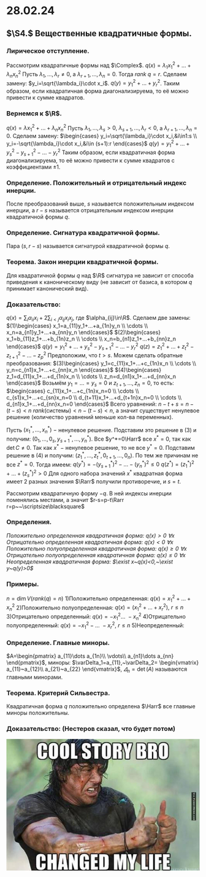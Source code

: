 # 28.02.24

## $\S4.$ Вещественные квадратичные формы.

### Лирическое отступление.
Рассмотрим квадратичные формы над $\Complex$.
$q(x)=\lambda_1x_1^2+...+\lambda_nx_n^2$
Пусть $\lambda_1,...,\lambda_r\ne0$, а $\lambda_{r+1},...,\lambda_n=0$. Тогда $rank ~q=r$.
Сделаем замену: $y_i=\sqrt{\lambda_i}\cdot x_i$.
$q(y)=y_1^2+...+y_r^2$.
Таким образом, если квадратичная форма диагонализируема, то её можно привести к сумме квадратов.

### Вернемся к $\R$.
$q(x)=\lambda x_1^2+...+\lambda_n x_n^2$
Пусть $\lambda_1,...,\lambda_s>0,~\lambda_{s+1},...,\lambda_r<0,$ а $\lambda_{r+1},...,\lambda_n=0$.
Сделаем замену:
$\begin{cases}
y_i=\sqrt{\lambda_i}\cdot x_i,&i\in1:s
\\
y_i=-\sqrt{\lambda_i}\cdot x_i,&i\in (s+1):r
\end{cases}$
$q(y)=y_1^2+...+y_s^2-y_{s+1}^2-...-y_r^2$
Таким образом, если квадратичная форма диагонализируема, то её можно привести к сумме квадратов с коэффициентами $\pm1$.

### Определение. Положительный и отрицательный индекс инерции.
После преобразований выше, $s$ называется положительным индексом инерции, а $r-s$ называется отрицательным индексом инерции квадратичной формы $q$.

### Определение. Сигнатура квадратичной формы.
Пара $(s,r-s)$ называется сигнатурой квадратичной формы $q.$

### Теорема. Закон инерции квадратичной формы.
Для квадратичной формы $q$ над $\R$ сигнатура не зависит от способа приведения к каноническому виду (не зависит от базиса, в котором $q$ принимает канонический вид).

### Доказательство:
$q(x)=\displaystyle\sum_i \alpha_{ii}x_i+2\sum_{i<j}\alpha_{ij}x_ix_j$, где $\alpha_{ij}\in\R$.
Сделаем две замены:
$(1)\begin{cases}
x_1=a_{11}y_1+...+a_{1n}y_n
\\
\cdots
\\
x_n=a_{n1}y_1+...+a_{nn}y_n
\end{cases}$
$(2)\begin{cases}
x_1=b_{11}z_1+...+b_{1n}z_n
\\
\cdots
\\
x_n=b_{n1}z_1+...+b_{nn}z_n
\end{cases}$
$q(y)=y_1^2+...+y_s^2-y_{s+1}^2-...-y_r^2$
$q(z)=z_1^2+...+z_t^2-z_{t+1}^2-...-z_p^2$
Предположим, что $t>s$.
Можем сделать обратные преобразования:
$(3)\begin{cases}
y_1=c_{11}x_1+...+c_{1n}x_n
\\
\cdots
\\
y_n=c_{n1}x_1+...+c_{nn}x_n
\end{cases}$
$(4)\begin{cases}
z_1=d_{11}x_1+...+d_{1n}x_n
\\
\cdots
\\
z_n=d_{n1}x_1+...+d_{nn}x_n
\end{cases}$
Возьмём $y_1=...=y_s=0$ и $z_{t+1},...,z_n=0$, то есть:
$\begin{cases}
c_{11}x_1+...+c_{1n}x_n=0
\\
\cdots
\\
c_{s1}x_1+...+c_{sn}x_n=0
\\
d_{t+11}x_1+...+d_{t+1n}x_n=0
\\
\cdots
\\
d_{n1}x_1+...+d_{nn}x_n=0
\end{cases}$
Всего уравнений: $n-t+s=n-(t-s)<n$
$rank($системы$)<n-(t-s)<n$, а значит существует ненулевое решение (количество уравнений меньше кол-ва переменных).

Пусть $(x_1^*,...,x_n^*)~-~$ненулевое решение.
Подставим это решение в $(3)$ и получим: $(0_1,...,0_s,y_{s+1}^*,...,y_n^*)$.
Все $y^*=0\Harr$  все $x^*=0,$ так как $\det C\ne0$.
Так как $x^*~-~$ненулевое решение, то не все $y^*=0$.
Подставим решение в $(4)$ и получим: $(z_1^*,...,z_t^*,0_{t+1},...,0_n)$.
По тем же причинам не все $z^*=0$.
Тогда имеем:
$q(y^*)=-(y_{s+1}^*)^2-...-(y_n^*)^2\le0$
$q(z^*)=(z_1^*)^2+...+(z_s^*)^2>0$
Для одного набора значений $x^*$ квадратная форма имеет $2$ разных значения $\Rarr$ получили противоречие, и $s=t$.

Рассмотрим квадратичную форму $-q$. В ней индексы инерции поменялись местами, а значит $r-s=p-t\Rarr r=p~~\scriptsize\blacksquare$

### Определения. 
*Положительно определенная квадратичная форма: $q(x)>0~\forall x$
Отрицательно определенная квадратичная форма: $q(x)<0~\forall x$
Положительно полуопределенная квадратичная форма: $q(x)\geq0~\forall x$
Отрицательно полуопределенная квадратичная форма: $q(x)\leq0~\forall x$
Неопределенная квадратичная форма: $\exist x~q(x)<0,~\exist y~q(y)>0$*

### Примеры.
$n=\dim V(rank(q)=n)$
$1)$Положительно определенная: $q(x)=x_1^2+\dots+x^2_n$
$2)$Положительно полуопределенная: $q(x)=(x_1^2+\dots+x_r^2),~r\leq n$
$3)$Отрицательно определенный: $q(x)=-x_1^2\dots~-x_n^2$
$4)$Отрицательно полуопределенный: $q(x)=-x_1^2-\dots~-x_r^2,~r\leq n$
$5)$Неопределенный:

### Определение. Главные миноры.
$A=\begin{pmatrix}
a_{11}\dots a_{1n}\\
\vdots\\
a_{n1}\dots a_{nn}
\end{pmatrix}$, миноры: $\varDelta_1=a_{11},~\varDelta_2=
\begin{vmatrix}
a_{11}~a_{12}\\
a_{21}~a_{22}
\end{vmatrix}$, $\varDelta_n=\det(A)$
называются главными минорами.

### Теорема. Критерий Сильвестра.
Квадратичная форма $q$ положительно определена $\Harr$ все главные миноры положительны.

### Доказательство: (Нестеров сказал, что будет потом)

![Untitled](sem2/notes/algebra/notes/28-02-24/Untitled.png)